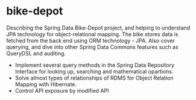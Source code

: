 # bike-depot
Describing the Spring Data Bike-Depot project, and helping to understand JPA technology for object-relational mapping. 
The bike stores data is fetched from the back end using ORM technology - JPA.
Also cover querying, and dive into other Spring Data Commons features such as QueryDSL and auditing.
+ Implement several query methods in the Spring Data Repository Interface for looking up, searching and mathematical opartions.
+ Solve almost types of relationships of RDMS for Object Relation Mapping with Hibernate.
+ Control API exposure by modified API
